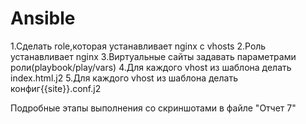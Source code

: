 # Ansible

 1.Сделать role,которая устанавливает nginx c vhosts
 2.Роль устанавливает nginx
 3.Виртуальные сайты задавать параметрами роли(playbook/play/vars)
 4.Для каждого vhost из шаблона делать index.html.j2
 5.Для каждого vhost из шаблона делать конфиг{{site}}.conf.j2

Подробные этапы выполнения со скриншотами в файле "Отчет 7"
